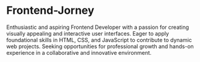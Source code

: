 ﻿# Frontend-Jorney
Enthusiastic and aspiring Frontend Developer with a passion for creating visually appealing and interactive user interfaces. Eager to apply foundational skills in HTML, CSS, and JavaScript to contribute to dynamic web projects. Seeking opportunities for professional growth and hands-on experience in a collaborative and innovative environment.
